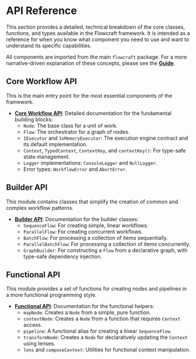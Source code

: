 # API Reference

This section provides a detailed, technical breakdown of the core classes, functions, and types available in the Flowcraft framework. It is intended as a reference for when you know what component you need to use and want to understand its specific capabilities.

All components are imported from the main `flowcraft` package. For a more narrative-driven explanation of these concepts, please see the **[Guide](../guide/)**.

## Core Workflow API

This is the main entry point for the most essential components of the framework.

- **[Core Workflow API](./workflow.md)**: Detailed documentation for the fundamental building blocks:
  - `Node`: The base class for a unit of work.
  - `Flow`: The orchestrator for a graph of nodes.
  - `IExecutor` and `InMemoryExecutor`: The execution engine contract and its default implementation.
  - `Context`, `TypedContext`, `ContextKey`, and `contextKey()`: For type-safe state management.
  - `Logger` implementations: `ConsoleLogger` and `NullLogger`.
  - Error types: `WorkflowError` and `AbortError`.

## Builder API

This module contains classes that simplify the creation of common and complex workflow patterns.

- **[Builder API](./builder.md)**: Documentation for the builder classes:
  - `SequenceFlow`: For creating simple, linear workflows.
  - `ParallelFlow`: For creating concurrent workflows.
  - `BatchFlow`: For processing a collection of items sequentially.
  - `ParallelBatchFlow`: For processing a collection of items concurrently.
  - `GraphBuilder`: For constructing a `Flow` from a declarative graph, with type-safe dependency injection.

## Functional API

This module provides a set of functions for creating nodes and pipelines in a more functional programming style.

- **[Functional API](./fn.md)**: Documentation for the functional helpers:
  - `mapNode`: Creates a `Node` from a simple, pure function.
  - `contextNode`: Creates a `Node` from a function that requires `Context` access.
  - `pipeline`: A functional alias for creating a linear `SequenceFlow`.
  - `transformNode`: Creates a `Node` for declaratively updating the `Context` using lenses.
  - `lens` and `composeContext`: Utilities for functional context manipulation.
